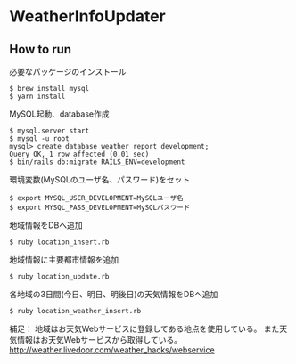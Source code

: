 # WeatherInfoUpdater

## How to run
必要なパッケージのインストール
```
$ brew install mysql
$ yarn install
```

MySQL起動、database作成
```
$ mysql.server start
$ mysql -u root
mysql> create database weather_report_development;
Query OK, 1 row affected (0.01 sec)
$ bin/rails db:migrate RAILS_ENV=development
```

環境変数(MySQLのユーザ名、パスワード)をセット
```
$ export MYSQL_USER_DEVELOPMENT=MySQLユーザ名
$ export MYSQL_PASS_DEVELOPMENT=MySQLパスワード
```

地域情報をDBへ追加
```
$ ruby location_insert.rb
```

地域情報に主要都市情報を追加
```
$ ruby location_update.rb
```

各地域の3日間(今日、明日、明後日)の天気情報をDBへ追加
```
$ ruby location_weather_insert.rb
```

補足：
地域はお天気Webサービスに登録してある地点を使用している。
また天気情報はお天気Webサービスから取得している。
http://weather.livedoor.com/weather_hacks/webservice
